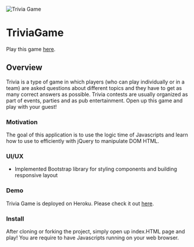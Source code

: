 ![Trivia Game](https://i.ibb.co/tsM5z1P/Untitled.png)
# TriviaGame

Play this game [here](https://sitthiph.github.io/Trivia-Game/). 

## Overview

Trivia is a type of game in which players (who can play individually or in a team) are asked questions about different topics and they have to get as many correct answers as possible. Trivia contests are usually organized as part of events, parties and as pub entertainment. Open up this game and play with your guest!

### Motivation

The goal of this application is to use the logic time of Javascripts and learn how to use to efficiently with jQuery to manipulate DOM HTML.

### UI/UX
* Implemented Bootstrap library for styling components and building responsive layout

### Demo

Trivia Game is deployed on Heroku. Please check it out [here](https://sitthiph.github.io/TriviaGame/).

### Install

After cloning or forking the project, simply open up index.HTML page and play! You are require to have Javascripts running on your web browser.
